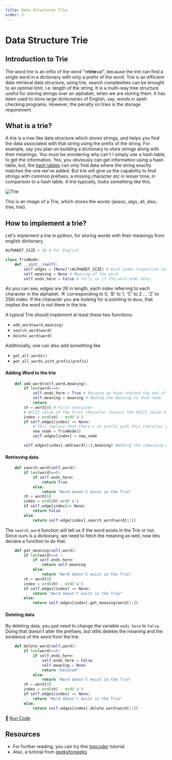 ```yaml
---
title: Data Structures Trie
order: 5
---
```

# Data Structure Trie

## Introduction to Trie

The word trie is an inflix of the word "re**trie**val", because the trie can find a single word in a dictionary with only a prefix of the word.
Trie is an efficient data retrieval data structure, using trie, search complexities can be brought to an optimal limit, i.e. length of the string.
It is a multi-way tree structure useful for storing strings over an alphabet, when we are storing them.
It has been used to store large dictionaries of English, say, words in spell-checking programs.
However, the penalty on tries is the storage requirement.

## What is a trie?

A trie is a tree like data structure which stores strings, and helps you find the data associated with that string using the prefix of the string.
For example, say you plan on building a dictionary to store strings along with their meanings. You must be wondering why can't I simply use a hash table, to get the information.
Yes, you obviously can get information using a hash table, but, the [hash tables](Hash-Tables-And-Hashing-Functions) can only find data where the string exactly matches the one we've added. But trie will give us the capability to find strings with common prefixes, a missing character etc in lesser time, in comparison to a hash table.
A trie typically, looks something like this,

![Trie](https://community.topcoder.com/i/education/alg_tries.png)

This is an image of a Trie, which stores the words {assoc, algo, all, also, tree, trie}.

## How to implement a trie?

Let's implement a trie in python, for storing words with their meanings from english dictionary.

```python
ALPHABET_SIZE = 26 # For English

class TrieNode:
	def __init__(self):
		self.edges = [None]*(ALPHABET_SIZE) # Each index respective to each character.
		self.meaning = None # Meaning of the word.
		self.ends_here = False # Tells us if the word ends here.
```
As you can see, edges are 26 in length, each index referring to each character in the alphabet. 'A' corresponding to 0, 'B' to 1, 'C' to 2 ... 'Z' to 25th index. If the character you are looking for is pointing to `None`, that implies the word is not there in the trie.

A typical Trie should implement at least these two functions:

- `add_word(word,meaning)`
- `search_word(word)`
- `delete_word(word)`

Additionally, one can also add something like

- `get_all_words()`
- `get_all_words_with_prefix(prefix)`

#### Adding Word to the trie

```python
	def add_word(self,word,meaning):
		if len(word)==0:
			self.ends_here = True # Because we have reached the end of the word
			self.meaning = meaning # Adding the meaning to that node
			return
		ch = word[0] # First character
		# ASCII value of the first character (minus) the ASCII value of 'a'-> the first character of our ALPHABET gives us the index of the edge we have to look up.
		index = ord(ch) - ord('a')
		if self.edges[index] == None:
			# This implies that there's no prefix with this character yet.
			new_node = TrieNode()
			self.edges[index] = new_node

		self.edges[index].add(word[1:],meaning) #Adding the remaining word

```

#### Retrieving data

```python
	def search_word(self,word):
		if len(word)==0:
			if self.ends_here:
				return True
			else:
				return "Word doesn't exist in the Trie"
		ch = word[0]
		index = ord(ch)-ord('a')
		if self.edge[index]== None:
			return False
		else:
			return self.edge[index].search_word(word[1:])

```

The `search_word` function will tell us if the word exists in the Trie or not. Since ours is a dictionary, we need to fetch the meaning as well, now lets declare a function to do that.

```python
	def get_meaning(self,word):
		if len(word)==0 :
			if self.ends_here:
				return self.meaning
			else:
				return "Word doesn't exist in the Trie"
		ch = word[0]
		index = ord(ch) - ord('a')
		if self.edges[index] == None:
			return "Word doesn't exist in the Trie"
		else:
			return self.edges[index].get_meaning(word[1:])
```

#### Deleting data

By deleting data, you just need to change the variable `ends_here` to `False`. Doing that doesn't alter the prefixes, but stills deletes the meaning and the existence of the word from the trie.

```python
	def delete_word(self,word):
		if len(word)==0:
			if self.ends_here:
				self.ends_here = False
				self.meaning = None
				return "Deleted"
			else:
				return "Word doesn't exist in the Trie"
		ch = word[0]
		index = ord(ch) - ord('a')
		if self.edges[index] == None:
			return "Word doesn't exist in the Trie"
		else:
			return self.edges[index].delete_word(word[1:])
```

:rocket: [Run Code](https://repl.it/CWbr)

## Resources

- For further reading, you can try this [topcoder](https://www.topcoder.com/community/data-science/data-science-tutorials/using-tries/) tutorial.
- Also, a tutorial from [geeksforgeeks](http://www.geeksforgeeks.org/trie-insert-and-search/)
